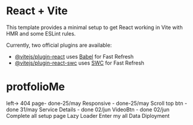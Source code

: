 # React + Vite

This template provides a minimal setup to get React working in Vite with HMR and some ESLint rules.

Currently, two official plugins are available:

- [@vitejs/plugin-react](https://github.com/vitejs/vite-plugin-react/blob/main/packages/plugin-react/README.md) uses [Babel](https://babeljs.io/) for Fast Refresh
- [@vitejs/plugin-react-swc](https://github.com/vitejs/vite-plugin-react-swc) uses [SWC](https://swc.rs/) for Fast Refresh
# protfolioMe


left->
404 page- done-25/may
Responsive - done-25/may
Scroll top btn - done 31/may
Service Details - done 02/jun
VideoBtn - done 02/jun
Complete all setup page
Lazy Loader
Enter my all Data
Diployment


